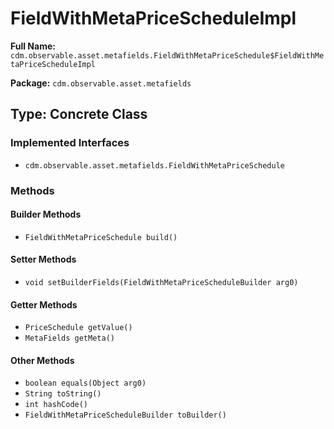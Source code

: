 # FieldWithMetaPriceScheduleImpl

**Full Name:** `cdm.observable.asset.metafields.FieldWithMetaPriceSchedule$FieldWithMetaPriceScheduleImpl`

**Package:** `cdm.observable.asset.metafields`

## Type: Concrete Class

### Implemented Interfaces

- `cdm.observable.asset.metafields.FieldWithMetaPriceSchedule`

### Methods

#### Builder Methods

- `FieldWithMetaPriceSchedule build()`

#### Setter Methods

- `void setBuilderFields(FieldWithMetaPriceScheduleBuilder arg0)`

#### Getter Methods

- `PriceSchedule getValue()`
- `MetaFields getMeta()`

#### Other Methods

- `boolean equals(Object arg0)`
- `String toString()`
- `int hashCode()`
- `FieldWithMetaPriceScheduleBuilder toBuilder()`

